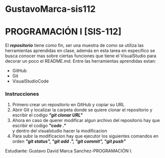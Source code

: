 # GustavoMarca-sis112
<h1>PROGRAMACIÓN I [SIS-112]</h1>
El <em><strong>repositorio</strong></em> tiene  como fin, ser una muestra de como se utiliza las herramientas aprendidas en clase, además en esta tarea en especifico se busca conocer mas sobre ciertas funciones que tiene el VisualStudio para decorar un poco el README.md. Entre las herramientas aprendidas estan:
<ul>
  <li>GitHub</li>
  <li>Git</li>
  <li>VisualStudioCode</li>
</ul>
<h3>Instrucciones</h3>	
<ol>
  <li>Primero crear un repositorio en GitHub y copiar su URL</li>
  <li>Abrir Git y localizar la carpeta donde se quiere clonar el repositorio y escribir el codigo <em><strong>"git clonar URL"</strong></em></li>
  <li>Ahora en caso de querer modificar algun archivo del repositorio hay que escribir el codigo <em><strong>"code ."</strong></em> </li> y dentro del visualstudio hacer la modificacion</li>
  <li>Para subir la modificacion hay que ejecutor los siguientes comandos en orden <em><strong>"git status", "git add .", "git commit", "git push" </strong></em> </li>
</ol>

Estudiante: Gustavo David Marca Sanchez-PROGRAMACIÓN I.

